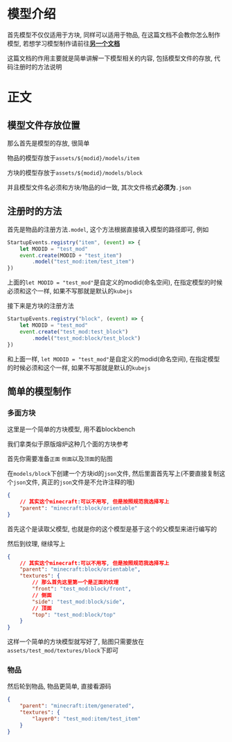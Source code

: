 # 模型介绍

首先模型不仅仅适用于方块, 同样可以适用于物品, 在这篇文档不会教你怎么制作模型, 若想学习模型制作请前往[**另一个文档**](../Digression/BasicBlockbench.md)

这篇文档的作用主要就是简单讲解一下模型相关的内容, 包括模型文件的存放, 代码注册时的方法说明

# 正文

## 模型文件存放位置
那么首先是模型的存放, 很简单

物品的模型存放于`assets/${modid}/models/item`

方块的模型存放于`assets/${modid}/models/block`

并且模型文件名必须和方块/物品的id一致, 其次文件格式**必须为**`.json`

## 注册时的方法

首先是物品的注册方法`.model`, 这个方法根据直接填入模型的路径即可, 例如

```js
StartupEvents.registry("item", (event) => {
	let MODID = "test_mod"
	event.create(MODID + "test_item")
		.model("test_mod:item/test_item")
})
```

上面的`let MODID = "test_mod"`是自定义的modid(命名空间), 在指定模型的时候必须和这个一样, 如果不写那就是默认的`kubejs`

接下来是方块的注册方法

```js
StartupEvents.registry("block", (event) => {
	let MODID = "test_mod"
	event.create("test_mod:test_block")
		.model("test_mod:block/test_block")
})
```

和上面一样, `let MODID = "test_mod"`是自定义的modid(命名空间), 在指定模型的时候必须和这个一样, 如果不写那就是默认的`kubejs`

## 简单的模型制作

### 多面方块

这里是一个简单的方块模型, 用不着blockbench

我们拿类似于原版熔炉这种几个面的方块参考

首先你需要准备`正面` `侧面`以及`顶面`的贴图

在`models/block`下创建一个方块id的`json`文件, 然后里面首先写上(不要直接复制这个`json`文件, 真正的`json`文件是不允许注释的哦)

```json
{
	// 其实这个minecraft:可以不用写, 但是按照规范我选择写上
	"parent": "minecraft:block/orientable"
}
```

首先这个是读取父模型, 也就是你的这个模型是基于这个的父模型来进行编写的

然后到纹理, 继续写上

```json
{
	// 其实这个minecraft:可以不用写, 但是按照规范我选择写上
	"parent": "minecraft:block/orientable",
	"textures": {
		// 那么首先这里第一个是正面的纹理
		"front": "test_mod:block/front",
		// 侧面
		"side": "test_mod:block/side",
		// 顶面
		"top": "test_mod:block/top"
	}
}
```

这样一个简单的方块模型就写好了, 贴图只需要放在`assets/test_mod/textures/block`下即可

### 物品

然后轮到物品, 物品更简单, 直接看源码

```json
{
	"parent": "minecraft:item/generated",
	"textures": {
		"layer0": "test_mod:item/test_item"
	}
}
```